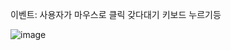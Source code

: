 이벤트: 사용자가 마우스로 클릭 갖다대기 키보드 누르기등

![image](https://user-images.githubusercontent.com/108928206/190560041-15f0b932-e5c0-4a91-beca-8835eb4e26b4.png)
